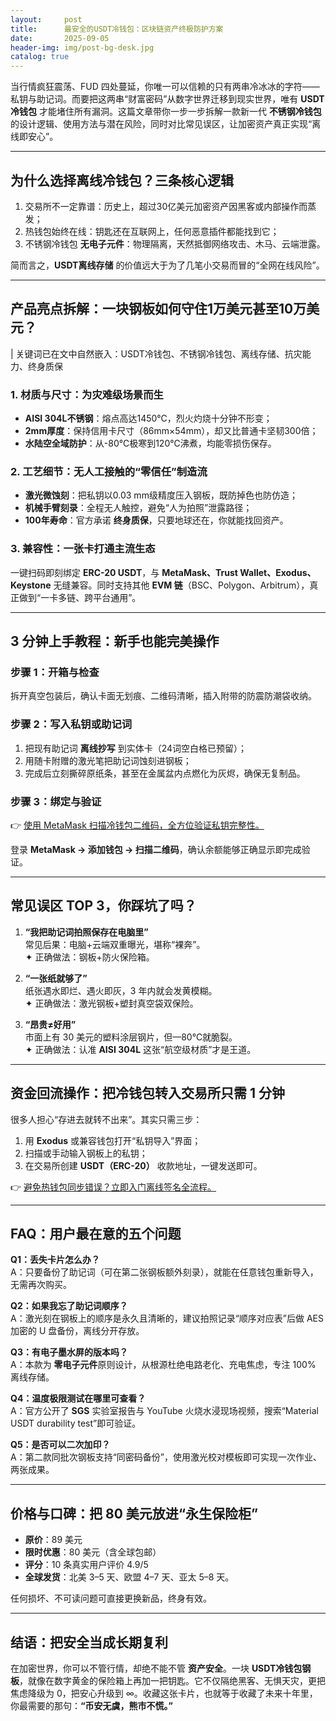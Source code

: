 ```yaml
---
layout:     post
title:      最安全的USDT冷钱包：区块链资产终极防护方案
date:       2025-09-05
header-img: img/post-bg-desk.jpg
catalog: true
---
```


当行情疯狂震荡、FUD 四处蔓延，你唯一可以信赖的只有两串冷冰冰的字符——私钥与助记词。而要把这两串“财富密码”从数字世界迁移到现实世界，唯有 **USDT冷钱包** 才能堵住所有漏洞。这篇文章带你一步一步拆解一款新一代 **不锈钢冷钱包** 的设计逻辑、使用方法与潜在风险，同时对比常见误区，让加密资产真正实现“离线即安心”。

---

## 为什么选择离线冷钱包？三条核心逻辑

1. 交易所不一定靠谱：历史上，超过30亿美元加密资产因黑客或内部操作而蒸发；  
2. 热钱包始终在线：钥匙还在互联网上，任何恶意插件都能找到它；  
3. 不锈钢冷钱包 **无电子元件**：物理隔离，天然抵御网络攻击、木马、云端泄露。

简而言之，**USDT离线存储** 的价值远大于为了几笔小交易而冒的“全网在线风险”。

---

## 产品亮点拆解：一块钢板如何守住1万美元甚至10万美元？

| 关键词已在文中自然嵌入：USDT冷钱包、不锈钢冷钱包、离线存储、抗灾能力、终身质保

### 1. 材质与尺寸：为灾难级场景而生

- **AISI 304L不锈钢**：熔点高达1450℃，烈火灼烧十分钟不形变；  
- **2mm厚度**：保持信用卡尺寸（86mm×54mm），却又比普通卡坚韧300倍；  
- **水陆空全域防护**：从-80℃极寒到120℃沸煮，均能零损伤保存。

### 2. 工艺细节：无人工接触的“零信任”制造流

- **激光微蚀刻**：把私钥以0.03 mm级精度压入钢板，既防掉色也防仿造；  
- **机械手臂刻录**：全程无人触控，避免“人为拍照”泄露路径；  
- **100年寿命**：官方承诺 **终身质保**，只要地球还在，你就能找回资产。

### 3. 兼容性：一张卡打通主流生态

一键扫码即刻绑定 **ERC-20 USDT**，与 **MetaMask、Trust Wallet、Exodus、Keystone** 无缝兼容。同时支持其他 **EVM 链**（BSC、Polygon、Arbitrum），真正做到“一卡多链、跨平台通用”。

---

## 3 分钟上手教程：新手也能完美操作

### 步骤 1：开箱与检查

拆开真空包装后，确认卡面无划痕、二维码清晰，插入附带的防震防潮袋收纳。

### 步骤 2：写入私钥或助记词

1. 把现有助记词 **离线抄写** 到实体卡（24词空白格已预留）；  
2. 用随卡附赠的激光笔把助记词蚀刻进钢板；  
3. 完成后立刻撕碎原纸条，甚至在金属盆内点燃化为灰烬，确保无复制品。

### 步骤 3：绑定与验证

👉 [使用 MetaMask 扫描冷钱包二维码，全方位验证私钥完整性。](https://okxdog.com/)

登录 **MetaMask → 添加钱包 → 扫描二维码**，确认余额能够正确显示即完成验证。

---

## 常见误区 TOP 3，你踩坑了吗？

1. **“我把助记词拍照保存在电脑里”**  
   常见后果：电脑+云端双重曝光，堪称“裸奔”。  
   ✦ 正确做法：钢板+防火保险箱。

2. **“一张纸就够了”**  
   纸张遇水即烂、遇火即灰，3 年内就会发黄模糊。  
   ✦ 正确做法：激光钢板+塑封真空袋双保险。

3. **“昂贵≠好用”**  
   市面上有 30 美元的塑料涂层钢片，但—80℃就脆裂。  
   ✦ 正确做法：认准 **AISI 304L** 这张“航空级材质”才是王道。

---

## 资金回流操作：把冷钱包转入交易所只需 1 分钟

很多人担心“存进去就转不出来”。其实只需三步：

1. 用 **Exodus** 或兼容钱包打开“私钥导入”界面；  
2. 扫描或手动输入钢板上的私钥；  
3. 在交易所创建 **USDT（ERC-20）** 收款地址，一键发送即可。

👉 [避免热钱包同步错误？立即入门离线签名全流程。](https://okxdog.com/)

---

## FAQ：用户最在意的五个问题

**Q1：丢失卡片怎么办？**  
A：只要备份了助记词（可在第二张钢板额外刻录），就能在任意钱包重新导入，无需再次购买。

**Q2：如果我忘了助记词顺序？**  
A：激光刻在钢板上的顺序是永久且清晰的，建议拍照记录“顺序对应表”后做 AES 加密的 U 盘备份，离线分开存放。

**Q3：有电子墨水屏的版本吗？**  
A：本款为 **零电子元件**原则设计，从根源杜绝电路老化、充电焦虑，专注 100% 离线存储。

**Q4：温度极限测试在哪里可查看？**  
A：官方公开了 **SGS** 实验室报告与 YouTube 火烧水浸现场视频，搜索“Material USDT durability test”即可验证。

**Q5：是否可以二次加印？**  
A：第二款同批次钢板支持“同密码备份”，使用激光校对模板即可实现一次作业、两张成果。

---

## 价格与口碑：把 80 美元放进“永生保险柜”

- **原价**：89 美元  
- **限时优惠**：80 美元（含全球包邮）  
- **评分**：10 条真实用户评价 4.9/5  
- **全球发货**：北美 3–5 天、欧盟 4–7 天、亚太 5–8 天。

任何损坏、不可读问题可直接更换新品，终身有效。

---

## 结语：把安全当成长期复利

在加密世界，你可以不管行情，却绝不能不管 **资产安全**。一块 **USDT冷钱包钢板**，就像在数字黄金的保险箱上再加一把钥匙。它不仅隔绝黑客、无惧天灾，更把焦虑降级为 0，把安心升级到 ∞。收藏这张卡片，也就等于收藏了未来十年里，你最需要的那句：**“币安无虞，熊市不慌。”**